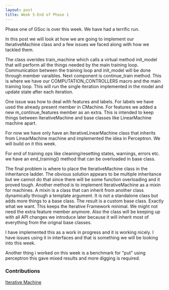 ```yaml
---
layout: post
title: Week 5-End of Phase 1
---
```


Phase one of GSoc is over this week. We have had a terrific run.

In this post we will look at how we are going to implement our IterativeMachine class and a few issues we faced 
along with how we tackled them.

The class overides train_machine which calls a virtual method init_model that will perform all the things needed by the main training
loop. Communication between the training loop and init_model will be done through member varaibles.
Next component is continue_train method. This is where we have our COMPUTATION_CONTROLLERS macro and the main training loop.
This will run the single iteration implemented in the model and update state after each iteration.

One issue was how to deal with features and labels. For labels we have used the already present member in CMachine.
For features we added a new m_continue_features member as an extra. This is intended to keep things between IterativeMachine
and base classes like LinearMachine machine apart.

For now we have only have an IterativeLinearMachine class that inherits from LinearMachine machine and implemented 
the idea in Perceptron. We will build on it this week.

For end of training ops like cleaning/resetting states, warnings, errors etc. we have an end_training() method that can be overloaded
in base class.

The final problem is where to place the IterativeMachine class in the inheritance ladder. The obvious solution appears
to be multiple inheritance but we cannot do that since there will be some function overloading and it proved tough.
Another method is to implement IterativeMachine as a mixin for machines. A mixin is a class that can inherit from 
another class dynamically through a template argument. It is not a standalone class but adds more things to a base class.
The result is a custom base class. Exactly what we want. This keeps the Iterative Framework minimal. We might not need the extra
feature member anymore. Also the class will be keeping up with all API changes we introduce later because it will inherit most of everything
from the orignal base classes.

I have implemented this as a work in progress and it is working nicely. I have issues using it in interfaces and that is something
we will be looking into this week.

Another thing i worked on this week is a benchmark for "put" using perceptron this gave mixed results and more digging is required.

### Contributions

[Iterative Machine](https://github.com/shogun-toolbox/shogun/pull/4335)
